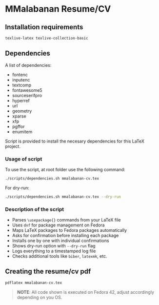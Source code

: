 # MMalabanan Resume/CV

## Installation requirements

```bash
texlive-latex texlive-collection-basic
```

## Dependencies

A list of dependencies:

- fontenc
- inputenc
- textcomp
- fontawesome5
- sourceserifpro
- hyperref
- url
- geometry
- xparse
- xfp
- pgffor
- enumitem

Script is provided to install the necesary dependencies for this LaTeX project.

### Usage of script

To use the script, at root folder use the following command:

```bash
./scripts/dependencies.sh mmalabanan-cv.tex
```

For dry-run:

```bash
./scripts/dependencies.sh mmalabanan-cv.tex --dry-run
```

### Description of the script

- Parses `\usepackage{}` commands from your LaTeX file
- Uses `dnf` for package management on Fedora
- Maps LaTeX packages to Fedora packages automatically
- Asks for confirmation before installing each package
- Installs one by one with individual confirmations
- Shows dry-run option with `--dry-run` flag
- Logs everything to a timestamped log file
- Checks additional tools like `biber`, `latexmk`, etc.

## Creating the resume/cv pdf

```bash
pdflatex mmalabanan-cv.tex
```

> **NOTE**: All code shown is executed on Fedora 42, adjust accordingly depending on you OS.
